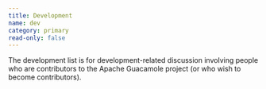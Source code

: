 ```yaml
---
title: Development
name: dev
category: primary
read-only: false
---
```


The development list is for development-related discussion involving people who
are contributors to the Apache Guacamole project (or who wish to become
contributors).

